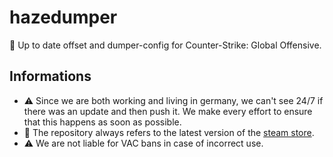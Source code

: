 # hazedumper
🚀 Up to date offset and dumper-config for Counter-Strike: Global Offensive.

## Informations
- ⚠️ Since we are both working and living in germany, we can't see 24/7 if there was an update and then push it. We make every effort to ensure that this happens as soon as possible.
- 🔫 The repository always refers to the latest version of the [steam store](http://store.steampowered.com/app/730/CounterStrike_Global_Offensive).
- ⚠️ We are not liable for VAC bans in case of incorrect use.
